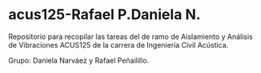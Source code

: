 # acus125-Rafael P.Daniela N.
Repositorio para recopilar las tareas del de ramo de Aislamiento y Análisis de Vibraciones ACUS125 de la carrera de Ingeniería Civil Acústica.

Grupo: Daniela Narváez y Rafael Peñailillo.


